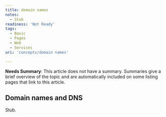 ```yaml
---
title: domain names
notes:
  - Stub
readiness: 'Not Ready'
tags:
  - Basic
  - Pages
  - Web
  - Services
uri: 'concepts/domain names'

---
```

**Needs Summary**: This article does not have a summary. Summaries give a brief overview of the topic and are automatically included on some listing pages that link to this article.

## <span>Domain names and DNS</span>

Stub.